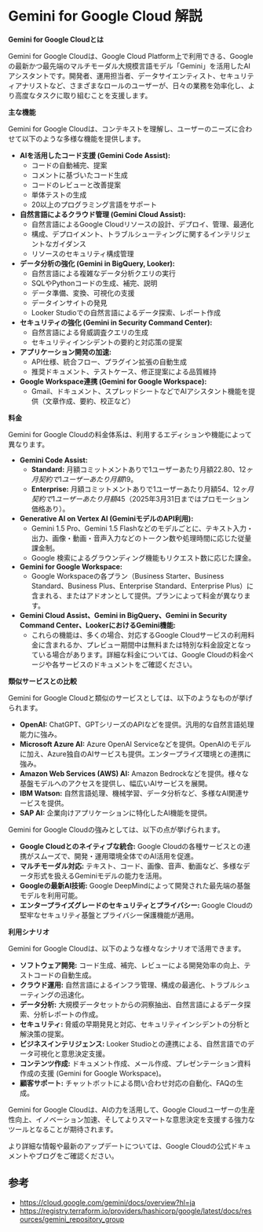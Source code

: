 # Gemini for Google Cloud 解説

**Gemini for Google Cloudとは**

Gemini for Google Cloudは、Google Cloud Platform上で利用できる、Googleの最新かつ最先端のマルチモーダル大規模言語モデル「Gemini」を活用したAIアシスタントです。開発者、運用担当者、データサイエンティスト、セキュリティアナリストなど、さまざまなロールのユーザーが、日々の業務を効率化し、より高度なタスクに取り組むことを支援します。

**主な機能**

Gemini for Google Cloudは、コンテキストを理解し、ユーザーのニーズに合わせて以下のような多様な機能を提供します。

* **AIを活用したコード支援 (Gemini Code Assist):**
    * コードの自動補完、提案
    * コメントに基づいたコード生成
    * コードのレビューと改善提案
    * 単体テストの生成
    * 20以上のプログラミング言語をサポート
* **自然言語によるクラウド管理 (Gemini Cloud Assist):**
    * 自然言語によるGoogle Cloudリソースの設計、デプロイ、管理、最適化
    * 構成、デプロイメント、トラブルシューティングに関するインテリジェントなガイダンス
    * リソースのセキュリティ構成管理
* **データ分析の強化 (Gemini in BigQuery, Looker):**
    * 自然言語による複雑なデータ分析クエリの実行
    * SQLやPythonコードの生成、補完、説明
    * データ準備、変換、可視化の支援
    * データインサイトの発見
    * Looker Studioでの自然言語によるデータ探索、レポート作成
* **セキュリティの強化 (Gemini in Security Command Center):**
    * 自然言語による脅威調査クエリの生成
    * セキュリティインシデントの要約と対応策の提案
* **アプリケーション開発の加速:**
    * API仕様、統合フロー、プラグイン拡張の自動生成
    * 推奨ドキュメント、テストケース、修正提案による品質維持
* **Google Workspace連携 (Gemini for Google Workspace):**
    * Gmail、ドキュメント、スプレッドシートなどでAIアシスタント機能を提供（文章作成、要約、校正など）

**料金**

Gemini for Google Cloudの料金体系は、利用するエディションや機能によって異なります。

* **Gemini Code Assist:**
    * **Standard:** 月額コミットメントありで1ユーザーあたり月額$22.80、12ヶ月契約で1ユーザーあたり月額$19。
    * **Enterprise:** 月額コミットメントありで1ユーザーあたり月額$54、12ヶ月契約で1ユーザーあたり月額$45（2025年3月31日まではプロモーション価格あり）。
* **Generative AI on Vertex AI (GeminiモデルのAPI利用):**
    * Gemini 1.5 Pro、Gemini 1.5 Flashなどのモデルごとに、テキスト入力・出力、画像・動画・音声入力などのトークン数や処理時間に応じた従量課金制。
    * Google 検索によるグラウンディング機能もリクエスト数に応じた課金。
* **Gemini for Google Workspace:**
    * Google Workspaceの各プラン（Business Starter、Business Standard、Business Plus、Enterprise Standard、Enterprise Plus）に含まれる、またはアドオンとして提供。プランによって料金が異なります。
* **Gemini Cloud Assist、Gemini in BigQuery、Gemini in Security Command Center、LookerにおけるGemini機能:**
    * これらの機能は、多くの場合、対応するGoogle Cloudサービスの利用料金に含まれるか、プレビュー期間中は無料または特別な料金設定となっている場合があります。詳細な料金については、Google Cloudの料金ページや各サービスのドキュメントをご確認ください。

**類似サービスとの比較**

Gemini for Google Cloudと類似のサービスとしては、以下のようなものが挙げられます。

* **OpenAI:** ChatGPT、GPTシリーズのAPIなどを提供。汎用的な自然言語処理能力に強み。
* **Microsoft Azure AI:** Azure OpenAI Serviceなどを提供。OpenAIのモデルに加え、Azure独自のAIサービスも提供。エンタープライズ環境との連携に強み。
* **Amazon Web Services (AWS) AI:** Amazon Bedrockなどを提供。様々な基盤モデルへのアクセスを提供し、幅広いAIサービスを展開。
* **IBM Watson:** 自然言語処理、機械学習、データ分析など、多様なAI関連サービスを提供。
* **SAP AI:** 企業向けアプリケーションに特化したAI機能を提供。

Gemini for Google Cloudの強みとしては、以下の点が挙げられます。

* **Google Cloudとのネイティブな統合:** Google Cloudの各種サービスとの連携がスムーズで、開発・運用環境全体でのAI活用を促進。
* **マルチモーダル対応:** テキスト、コード、画像、音声、動画など、多様なデータ形式を扱えるGeminiモデルの能力を活用。
* **Googleの最新AI技術:** Google DeepMindによって開発された最先端の基盤モデルを利用可能。
* **エンタープライズグレードのセキュリティとプライバシー:** Google Cloudの堅牢なセキュリティ基盤とプライバシー保護機能が適用。

**利用シナリオ**

Gemini for Google Cloudは、以下のような様々なシナリオで活用できます。

* **ソフトウェア開発:** コード生成、補完、レビューによる開発効率の向上、テストコードの自動生成。
* **クラウド運用:** 自然言語によるインフラ管理、構成の最適化、トラブルシューティングの迅速化。
* **データ分析:** 大規模データセットからの洞察抽出、自然言語によるデータ探索、分析レポートの作成。
* **セキュリティ:** 脅威の早期発見と対応、セキュリティインシデントの分析と解決策の提案。
* **ビジネスインテリジェンス:** Looker Studioとの連携による、自然言語でのデータ可視化と意思決定支援。
* **コンテンツ作成:** ドキュメント作成、メール作成、プレゼンテーション資料作成の支援 (Gemini for Google Workspace)。
* **顧客サポート:** チャットボットによる問い合わせ対応の自動化、FAQの生成。

Gemini for Google Cloudは、AIの力を活用して、Google Cloudユーザーの生産性向上、イノベーション加速、そしてよりスマートな意思決定を支援する強力なツールとなることが期待されます。

より詳細な情報や最新のアップデートについては、Google Cloudの公式ドキュメントやブログをご確認ください。

## 参考

- https://cloud.google.com/gemini/docs/overview?hl=ja
- https://registry.terraform.io/providers/hashicorp/google/latest/docs/resources/gemini_repository_group

